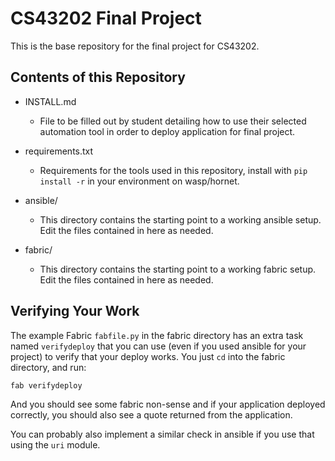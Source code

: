 # CS43202 Final Project

This is the base repository for the final project for CS43202.

## Contents of this Repository

* INSTALL.md

    * File to be filled out by student detailing how to use their selected
      automation tool in order to deploy application for final project.

* requirements.txt

    * Requirements for the tools used in this repository, install with 
      `pip install -r` in your environment on wasp/hornet.

* ansible/

    * This directory contains the starting point to a working ansible setup.
      Edit the files contained in here as needed.

* fabric/

    * This directory contains the starting point to a working fabric setup.
      Edit the files contained in here as needed.


## Verifying Your Work

The example Fabric `fabfile.py` in the fabric directory has an extra task
named `verifydeploy` that you can use (even if you used ansible for your
project) to verify that your deploy works. You just `cd` into the fabric
directory, and run:

    fab verifydeploy

And you should see some fabric non-sense and if your application deployed
correctly, you should also see a quote returned from the application.

You can probably also implement a similar check in ansible if you use that
using the `uri` module.
